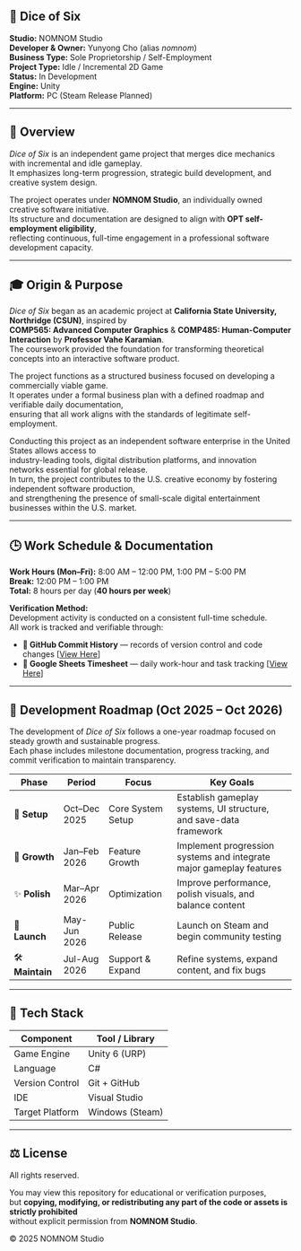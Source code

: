 ## 🎲 Dice of Six

**Studio:** NOMNOM Studio  
**Developer & Owner:** Yunyong Cho (alias *nomnom*)  
**Business Type:** Sole Proprietorship / Self-Employment  
**Project Type:** Idle / Incremental 2D Game  
**Status:** In Development  
**Engine:** Unity  
**Platform:** PC (Steam Release Planned)

---

## 🌱 Overview

*Dice of Six* is an independent game project that merges dice mechanics with incremental and idle gameplay.  
It emphasizes long-term progression, strategic build development, and creative system design.

The project operates under **NOMNOM Studio**, an individually owned creative software initiative.  
Its structure and documentation are designed to align with **OPT self-employment eligibility**,  
reflecting continuous, full-time engagement in a professional software development capacity.

---

## 🎓 Origin & Purpose

*Dice of Six* began as an academic project at **California State University, Northridge (CSUN)**, inspired by  
**COMP565: Advanced Computer Graphics** & **COMP485: Human-Computer Interaction** by **Professor Vahe Karamian**.  
The coursework provided the foundation for transforming theoretical concepts into an interactive software product.

The project functions as a structured business focused on developing a commercially viable game.  
It operates under a formal business plan with a defined roadmap and verifiable daily documentation,  
ensuring that all work aligns with the standards of legitimate self-employment.

Conducting this project as an independent software enterprise in the United States allows access to  
industry-leading tools, digital distribution platforms, and innovation networks essential for global release.  
In turn, the project contributes to the U.S. creative economy by fostering independent software production,  
and strengthening the presence of small-scale digital entertainment businesses within the U.S. market.

---

## 🕒 Work Schedule & Documentation

**Work Hours (Mon–Fri):** 8:00 AM – 12:00 PM, 1:00 PM – 5:00 PM  
**Break:** 12:00 PM – 1:00 PM  
**Total:** 8 hours per day (**40 hours per week**)

**Verification Method:**  
Development activity is conducted on a consistent full-time schedule.  
All work is tracked and verifiable through:  
- **💾 GitHub Commit History** — records of version control and code changes [[View Here](https://github.com/nomnom-studio)] 
- **🧾 Google Sheets Timesheet** — daily work-hour and task tracking [[View Here](https://docs.google.com/spreadsheets/d/1Hvmm0hGXmCE1-l4J-OVZ9XngYLFH2RbC_sbYNJmgq6w/edit?usp=sharing)]  

---

## 📅 Development Roadmap (Oct 2025 – Oct 2026)

The development of *Dice of Six* follows a one-year roadmap focused on steady growth and sustainable progress.  
Each phase includes milestone documentation, progress tracking, and commit verification to maintain transparency.

| **Phase** | **Period** | **Focus** | **Key Goals** |
|------------|-------------|------------|----------------|
| 🌱 **Setup** | Oct–Dec 2025 | Core System Setup | Establish gameplay systems, UI structure, and save-data framework |
| 🌿 **Growth** | Jan–Feb 2026 | Feature Growth | Implement progression systems and integrate major gameplay features |
| ✨ **Polish** | Mar–Apr 2026 | Optimization | Improve performance, polish visuals, and balance content |
| 🚀 **Launch** | May-Jun 2026 | Public Release | Launch on Steam and begin community testing |
| 🛠️ **Maintain** | Jul-Aug 2026 | Support & Expand | Refine systems, expand content, and fix bugs |

---

## 🧰 Tech Stack

| Component | Tool / Library |
|------------|----------------|
| Game Engine | Unity 6 (URP) |
| Language | C# |
| Version Control | Git + GitHub |
| IDE | Visual Studio |
| Target Platform | Windows (Steam) |

---

## ⚖️ License

All rights reserved.

You may view this repository for educational or verification purposes,  
but **copying, modifying, or redistributing any part of the code or assets is strictly prohibited**  
without explicit permission from **NOMNOM Studio**.

© 2025 NOMNOM Studio
